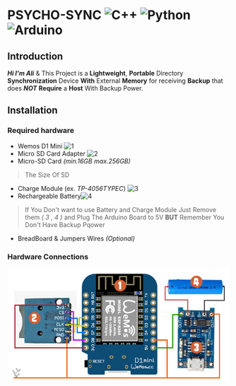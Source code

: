   
# PSYCHO-SYNC  ![C++](https://img.shields.io/badge/C++-green?logo=cplusplus&logoColor=white) ![Python](https://img.shields.io/badge/Python-darkgreen?logo=python&logoColor=white)  ![Arduino](https://img.shields.io/badge/Arduino-blue?logo=arduino&logoColor=white)
## Introduction
***Hi  I'm Ali*** & This Project is a **Lightweight**, **Portable** Directory **Synchronization** Device **With** External **Memory** for receiving **Backup** that does ***NOT*** **Require** a **Host** With Backup Power.

## Installation
### Required hardware 

 - Wemos D1 Mini ![1](https://img.shields.io/badge/1-orange)
 - Micro SD Card Adapter ![2](https://img.shields.io/badge/2-orange)
 - Micro-SD Card *(min.16GB max.256GB)*
> The Size Of SD
 - Charge Module (ex. _TP-4056TYPEC_) ![3](https://img.shields.io/badge/3-orange)
 - Rechargeable ‌Battery![4](https://img.shields.io/badge/4-orange)
> If You Don't want to use Battery and Charge Module Just Remove them *( 3 , 4 )* and Plug The Arduino Board to 5V **BUT** Remember You Don't Have Backup Pqower 
 - BreadBoard & Jumpers Wires *(Optional)*
### Hardware Connections
![Hardware Connections](/arduino/circuit/CONNECTIONS.jpg)
